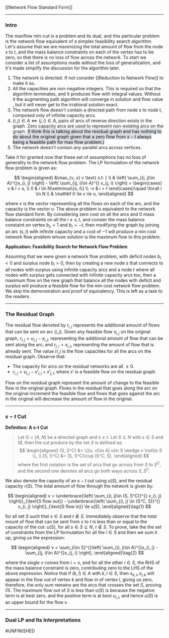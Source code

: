 [[Network Flow Standard Form]]

---
### **Intro**

The maxflow min-cut is a problem and its dual, and this particular problem is the network flow equivalent of a simplex feasibility search algorithm. Let's assume that we are maximizing the total amount of flow from the node $s$  to $t$, and the mass balance constraints on each of the vertex has to be zero, so that there is no loss of flow across the network. To start we consider a list of assumptions made without the loss of generalization, and it's made simplify the discussion for the algorithm later. 

1. The network is directed. If not consider [[Reduction to Network Flow]] to make it so. 
2. All the capacities are non-negative integers. This is required so that the algorithm terminates, and it produces flow with integral values. Without it the augmenting path algorithm will converge in solution and flow value , but it will never get to the irrational solution exact. 
3. The network flow doesn't contain a directed path from node s to node t, composed only of infinite capacity arcs. 
4. $(i, j)\in A \iff (j, i)\in A$, pairs of arcs of reverse direction exists in the graph. Zero capacity arcs are used to represent non-existing arcs on the graph. <mark style="background: #CACFD9A6;">(I think this is talking about the residual graph and has nothing to do about the original graph given that a zero flow from $s-t$ always being a feasible path for max flow problem.)</mark>
5. The network doesn't contain any parallel arcs across vertices. 

Take it for granted now that these set of assumptions has no loss of generality to the network flow problem. The LP formulation of the network flow problem is given as: 

$$
\begin{aligned}
    &\max_{v, x} v \text{ s.t: }
    \\
    &
    \left(
        \sum_{(i, j)\in A}^{}x_{i, j}
    \right) - 
    \left(
        \sum_{(j, i)\in A}^{}
        x_{j, i}
    \right)
    = \begin{cases}
        v & i = s, 
        \\
        0 & i \in N\setminus\{s, t\}
        \\
        -v  & i = t
    \end{cases}\quad \forall i \in N
    \\
    & \mathbf 0 \le x \le u, 
\end{aligned}
$$

where $x$ is the vector representing all the flows on each of the arc, and the capacity is the vector $u$. The above problem is equivalent to the network flow standard form. By considering zero cost on all the arcs and $0$ mass balance constraints on all the $i\neq s, t$, and consier the mass balance constaint on vertex $b_s = 1$  and $b_t = -t$, then modifying the graph by joining an arc $(s, t)$ with infinite capacity and a cost of $-1$ will produce a min cost network flow problem whose solution is the maximum flow to this problem. 

**Application: Feasibility Search for Network Flow Problem**

Assuming that we were given a network flow problem, with deficit nodes $b_i < 0$ and surplus node $b_i > 0$, then by creating a new node $s$ that connects to all nodes with surplus using infinite capacity arcs and a node $t$ where all nodes with surplus gets connected with infinite capacity arcs too, then a maximum flow on the new graph that balance all the nodes with deficit and surplus will produce a feasible flow for the min cost network flow problem. We skip the demonstration and proof of equivalency. This is left as a task to the readers. 

----
### **The Residual Graph**

The residual flow denoted by $r_{i, j}$ represents the additional amount of flows that can be sent on arc $(i, j)$. Given any feasible flow $x_{i,j}$ on the original graph, $r_{i, j} = u_{i, j} - x_{i, j}$, representing the additional amount of flow that can be sent along the arc, and $r_{j, i} = x_{i, j}$, representing the amount of flow that is already sent. The value $r{i, j}$ is the flow capacities for all the arcs on the residual graph. Observe that: 
- The capacity for arcs on the residual networks are all $\ge 0$. 
- $r_{i, j} = u_{i, j} - x'_{i, j} + x'_{j, i}$, where $x'$  is a feasible flow on the residual graph. 

Flow on the residual graph represent the amount of change to the feasible flow in the original graph. Flows in the residual that goes along the arc on the original increment the feasible flow and flows that goes against the arc in the original will decrease the amount of flow in the original. 

---
### **$s-t$ Cut**

**Definition: A s-t Cut**
> Let $G = (A, N)$ be a directed graph and $s\neq t$. Let $S \subseteq N$ with $s\in S$ and $t\not S$, then the cut produce by the set $S$ is defined as: 
> $$
> \begin{aligned}
>   (S, S^C) &= \{(u, v)\in A| u\in S \wedge v \not\in S \}, 
>   \\
>   [S, S^C] &= (S, S^C)\cup (S^C, S), 
> \end{aligned}
> $$
> where the first notation is the set of arcs that go across from $S$ to $S^C$, and the second one denotes all arcs go both ways across $S, S^C$. 

We also denote the capacity of an $s-t$ cut using $u(S)$, and the residual capacity $r(S)$. The total amount of flow through the network is given by: 

$$
\begin{aligned}
    v = \underbrace{\left(
        \sum_{(i, j)\in (S, S^C)}^{}
        x_{i, j}
    \right)}_{\text{S flow out}} - 
    \underbrace{\left(
        \sum_{(i, j) \in (S^C, S)}^{}
        x_{i, j}
    \right)}_{\text{S flow in}} \le u(S), 
\end{aligned}\tag{1}
$$

for all set $S$ such that $s\in S$ and $t\not\in S$. Immediately observe that the total mount of flow that can be sent from $s$ to $t$ is less than or equal to the capacity of the cut: $u(S)$, for all $s \in S \subseteq N$, $t\not\in S$. To prove, take the the set of constraints from the LP formulation for all the $i\in S$ and then we sum it up, giving us the expression: 

$$
\begin{aligned}
    v = \sum_{i\in S}^{}\left(
        \sum_{(i, j)\in A}^{}x_{i, j}
        - 
        \sum_{(j, i)\in A}^{}x_{j, i}
    \right), 
\end{aligned}\tag{2}
$$

where the single $v$ comes from $i = s$, and for all the other $i\in S$, the RHS of the mass balance constraint is zero, contributing zero to the LHS of the above expression. Notice that if $(k, l) \in A$ with $k, l \in S$, then $x_{k, l}, x_{l, k}$ will appear in the flow out of vertex $k$ and flow in of vertex $l$, giving us zero, therefore, the only sum remains are the arcs that crosses the set $S$, proving (1). The maximum flow out of $S$ is less than $u(S)$ is because the negative term is at best zero, and the positive term is at best $u_{i, j}$, and hence $u(S)$ is an upper bound for the flow $v$. 


----
### **Dual LP and Its Interpretations**

#UNFINISHED 
